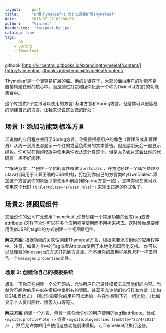 ```yaml
---
layout:     post
title:      "扩展Thymeleaf-1 为什么需要扩展Thymeleaf"
date:       2015-07-23 02:04:00
author:     "Vincent"
header-img:  "img/post-bg.jpg"
catalog: true
tags:
    - RD
    - Spring
    - Thymeleaf
---
```

gitbook [http://vincentmi.gitbooks.io/extendingthymeleaf/content/][http://vincentmi.gitbooks.io/extendingthymeleaf/content/]


Thymeleaf是一个很容易扩展的库。他的关键在于，大部分面向用户的功能不是直接构建在他的核心中，而是通过打包和组件化到一个称为Dialects(方言)的功能集合中。


<!--more-->


这个库提供2个立即可以使用的方言: 标准方言和Spring方言。但是你可以很容易的创建自己的方言。让我来说说这么做的好处：

## 场景 1: 添加功能到标准方言

话说你的应用程序使用了Spring方言，你需要根据用户的角色（管理员或非管理员）从周一到周五都显示一个红的或蓝色背景的文本警告。但是星期天会一直显示绿色。你可以在你的模版中使用条件表达式计算这个，但是太多表达式会让你的代码有一点不好阅读。

**解决方案：**创建一个新的属性叫做 ```alertclass``` ，并为他创建一个属性处理器(Java代码用于计算正确的CSS样式)，打包到你自己的方言类MyOwnDialect.添加这个方言到你的模版引擎使用th前缀(和Spring方言一致)
。这样你现在就可以使用这个代码 ```th:alertclass="${user.role}"!``` 来输出正确的样式名了。


## 场景2: 视图层组件

又话说你的公司广泛使用Thymeleaf ,你想创建一个常用功能的仓库(tag或者attribute )这样下次你可以在多个应用程序使用而不用拷来拷去。这时候你想要使用类似JSP的taglib的方式创建一个视图层组件。

**解决方案**: 根据功能的关联性创建Thymeleaf方言，根据需要添加到你的应用程序中。注意，如果方言中的Tag或者Attribute使用了本地化和国际化支持。 你可以以处理器的message的方式打包到方言里。而不用你的应用程序想JSP一样去包含一个```messages.properties```文件。


### 场景 3: 创建你自己的模板系统
想象一下你正在创建一个公开网站，允许用户自己设计模板去显示他们的内容。当然你不想你的用户能在模板中坐所有的事情。甚至不允许他们执行标准方言（比如OGNL表达式）。所以你需要你的用户可以添加一些在你控制下的一组功能。（比如显示个人资料图片、博客入口等等）。

**解决方案** 创建一个方言，包含一些你允许你的用户使用的tag和attribute。比如 ```<mysite:profilePhoto />``` 或者 ```<mysite:blogentries fromDate="23/4/2011" /> ```。然后允许你的用户使用这些功能创建模板。让Thymeleaf只执行这些。




